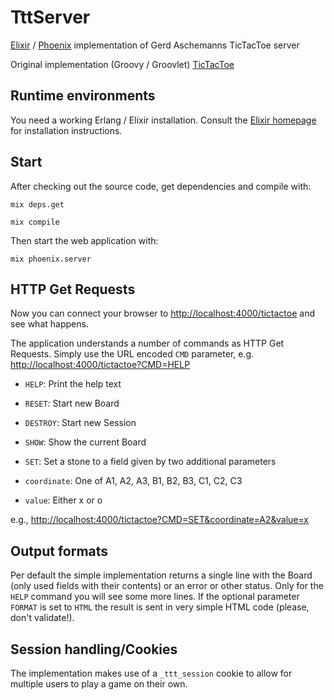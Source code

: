 TttServer
====================

[Elixir](http://elixir-lang.org/) / [Phoenix](http://www.phoenixframework.org/) implementation of Gerd Aschemanns TicTacToe server

Original implementation (Groovy / Groovlet) [TicTacToe](https://github.com/ascheman/tictactoe)

Runtime environments
--------------------
You need a working Erlang / Elixir installation. Consult the [Elixir homepage](http://elixir-lang.org/install.html) for installation instructions.

Start
-----
After checking out the source code, get dependencies and compile with:

`mix deps.get`

`mix compile`

Then start the web application with:

`mix phoenix.server`

HTTP Get Requests
-----------------
Now you can connect your browser to [http://localhost:4000/tictactoe](http://localhost:4000/tictactoe) and see what happens.

The application understands a number of commands as HTTP Get Requests. Simply use the URL encoded `CMD` parameter, e.g. [http://localhost:4000/tictactoe?CMD=HELP](http://localhost:4000/tictactoe?CMD=HELP)

* `HELP`: Print the help text
* `RESET`: Start new Board
* `DESTROY`: Start new Session
* `SHOW`: Show the current Board
* `SET`: Set a stone to a field given by two additional parameters

* `coordinate`: One of A1, A2, A3, B1, B2, B3, C1, C2, C3
* `value`: Either x or o

e.g., [http://localhost:4000/tictactoe?CMD=SET&coordinate=A2&value=x](http://localhost:4000/tictactoe?CMD=SET&coordinate=A2&value=x)

Output formats
--------------
Per default the simple implementation returns a single line with the Board (only used fields with their contents) or an error or other status. Only for the `HELP` command you will see some more lines. If the optional parameter `FORMAT` is set to `HTML` the result is sent in very simple HTML code (please, don't validate!).

Session handling/Cookies
------------------------
The implementation makes use of a `_ttt_session` cookie to allow for multiple users to play a game on their own.

